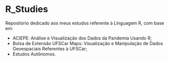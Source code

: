 # R_Studies
Repositório dedicado aos meus estudos referente à Linguagem R, com base em:
- ACIEPE: Análise e Visualização dos Dados da Pandemia Usando R;
- Bolsa de Extensão UFSCar Maps: Visualização e Manipulação de Dados Geoespaciais Referentes à UFSCar;
- Estudos Autônomos.
